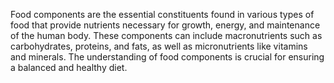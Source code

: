 

Food components are the essential constituents found in various types of food that provide nutrients necessary for growth, energy, and maintenance of the human body. These components can include macronutrients such as carbohydrates, proteins, and fats, as well as micronutrients like vitamins and minerals. The understanding of food components is crucial for ensuring a balanced and healthy diet.

